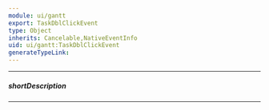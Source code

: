 ```yaml
---
module: ui/gantt
export: TaskDblClickEvent
type: Object
inherits: Cancelable,NativeEventInfo
uid: ui/gantt:TaskDblClickEvent
generateTypeLink: 
---
```

---
##### shortDescription
<!-- Description goes here -->

---
<!-- Description goes here -->